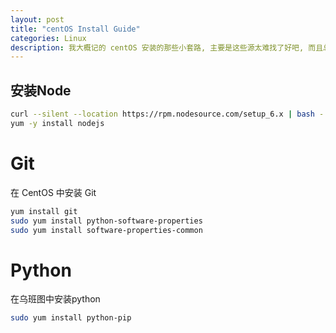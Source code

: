 ```yaml
---
layout: post
title: "centOS Install Guide"
categories: Linux
description: 我大概记的 centOS 安装的那些小套路, 主要是这些源太难找了好吧, 而且总会忘了操作其中一步, 我选择复制粘贴!!!
---
```


## 安装Node

```bash
curl --silent --location https://rpm.nodesource.com/setup_6.x | bash -
yum -y install nodejs
```

# Git

在 CentOS 中安装 Git

```bash
yum install git
sudo yum install python-software-properties
sudo yum install software-properties-common 
```

# Python

在乌班图中安装python

```bash
sudo yum install python-pip
```
